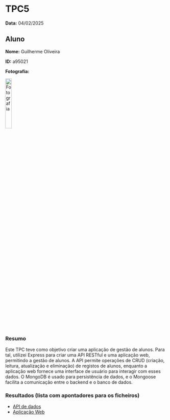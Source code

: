 # TPC5

**Data:** 04/02/2025

## Aluno

**Nome:** Guilherme Oliveira

**ID:** a95021

**Fotografia:**

<img src=https://i.imgur.com/ag9VyrP.jpg alt="Fotografia" style="width:20%;">

### Resumo
Este TPC teve como objetivo criar uma aplicação de gestão de alunos. Para tal, utilizei Express para criar uma API RESTful e uma aplicação web, permitindo a gestão de alunos. A API permite operações de CRUD (criação, leitura, atualização e eliminação) de registos de alunos, enquanto a aplicação web fornece uma interface de usuário para interagir com esses dados. 
O MongoDB é usado para persistência de dados, e o Mongoose facilita a comunicação entre o backend e o banco de dados.

### Resultados (lista com apontadores para os ficheiros)
- [API de dados](./apiAlunos/)
- [Aplicação Web](./appAlunos/)